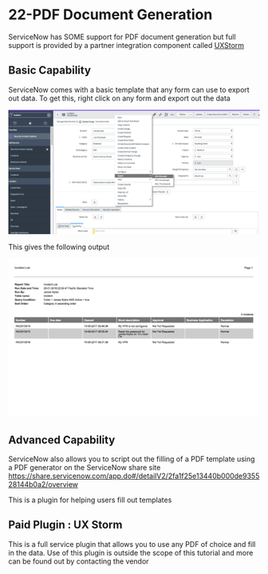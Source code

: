 # 22-PDF Document Generation
ServiceNow has SOME support for PDF document generation but full support is provided by a partner integration component called [UXStorm](http://www.uxstorm.com/pdf.html)

## Basic Capability
ServiceNow comes with a basic template that any form can use to export out data. To get this, right click on any form and export out the data

![Step](https://github.com/jamesnyika/SNOWUseCases/raw/master/images/BasicPDF.png)

This gives the following output

![Step](https://github.com/jamesnyika/SNOWUseCases/raw/master/images/BasicPDF2.png)

## Advanced Capability
ServiceNow also allows you to script out the filling of a PDF template using a PDF generator on the ServiceNow share site
https://share.servicenow.com/app.do#/detailV2/2fa1f25e13440b000de935528144b0a2/overview 

This is a plugin for helping users fill out templates

## Paid Plugin : UX Storm
This is a full service plugin that allows you to use any PDF of choice and fill in the data. Use of this plugin is outside the scope of this tutorial and more can be found out by contacting the vendor


